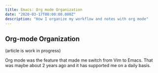 ```yaml
---
title: Emacs: Org mode Organization
date: "2020-03-17T08:00:00.000Z"
description: "How I organize my workflow and notes with org mode"
---
```


Org-mode Organization
---
(article is work in progress)

Org mode was the feature that made me switch from Vim to Emacs. That was maybe about 2 years ago and it has supported me on a daily basis.
